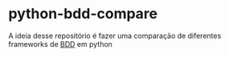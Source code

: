 # python-bdd-compare

A ideia desse repositório é fazer uma comparação de diferentes frameworks de [BDD](https://en.wikipedia.org/wiki/Behavior-driven_development) em python
